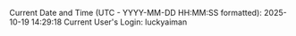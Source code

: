 Current Date and Time (UTC - YYYY-MM-DD HH:MM:SS formatted): 2025-10-19 14:29:18
Current User's Login: luckyaiman
